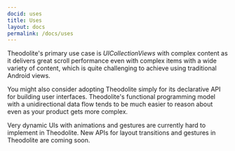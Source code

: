 ```yaml
---
docid: uses
title: Uses
layout: docs
permalink: /docs/uses
---
```


Theodolite's primary use case is *UICollectionViews* with complex content as it delivers great scroll performance even with complex items with a wide variety of content, which is quite challenging to achieve using traditional Android views.

You might also consider adopting Theodolite simply for its declarative API for building user interfaces. Theodolite's functional programming model with a unidirectional data flow tends to be much easier to reason about even as your product gets more complex.

Very dynamic UIs with animations and gestures are currently hard to implement in Theodolite. New APIs for layout transitions and gestures in Theodolite are coming soon.
